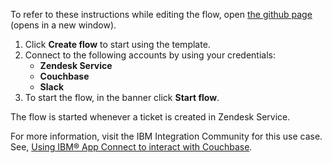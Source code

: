 To refer to these instructions while editing the flow, open [the github page](https://github.com/ot4i/app-connect-templates/tree/main/resources/markdown/Create%20a%20document%20in%20Couchbase%20whenever%20a%20ticket%20gets%20created%20in%20Zendesk%20Service_instructions.md) (opens in a new window).

1. Click **Create flow** to start using the template.
2. Connect to the following accounts by using your credentials:
   - **Zendesk Service** 
   - **Couchbase**
   - **Slack**
3. To start the flow, in the banner click **Start flow**.

The flow is started whenever a ticket is created in Zendesk Service.

For more information, visit the IBM Integration Community for this use case. See, [Using IBM® App Connect to interact with Couchbase](https://community.ibm.com/community/user/integration/blogs/shamini-arumugam1/2022/10/27/using-ibm-app-connect-to-interact-with-couchbase).

